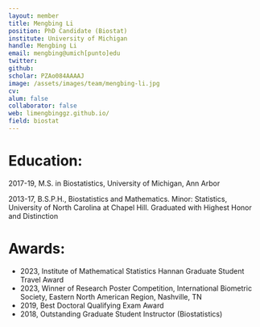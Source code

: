 ```yaml
---
layout: member
title: Mengbing Li
position: PhD Candidate (Biostat)
institute: University of Michigan
handle: Mengbing Li
email: mengbing@umich[punto]edu
twitter: 
github: 
scholar: PZAo084AAAAJ
image: /assets/images/team/mengbing-li.jpg
cv: 
alum: false
collaborator: false                               
web: limengbinggz.github.io/
field: biostat
---
```


# Education:

2017-19, M.S. in Biostatistics, University of Michigan, Ann Arbor

2013-17, B.S.P.H., Biostatistics and Mathematics. Minor: Statistics, University of North Carolina at Chapel Hill. Graduated with Highest Honor and Distinction


# Awards:

* 2023, Institute of Mathematical Statistics Hannan Graduate Student Travel Award
* 2023, Winner of Research Poster Competition, International Biometric Society, Eastern North American Region, Nashville, TN
* 2019, Best Doctoral Qualifying Exam Award
* 2018, Outstanding Graduate Student Instructor (Biostatistics)


